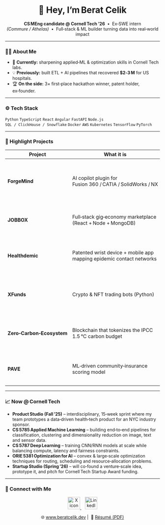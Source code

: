 <!-- README.md for github.com/beratcelik1 -->
<h1 align="center">👋 Hey, I’m Berat Celik</h1>

<p align="center">
  <b>CS MEng candidate @ Cornell Tech ’26</b> &nbsp;•&nbsp;
  Ex‑SWE intern <em>(Commure / Athelas)</em> &nbsp;•&nbsp;
  Full‑stack & ML builder turning data into real‑world impact
</p>

---

### 🧑‍💻 About Me
- 🔭 **Currently:** sharpening applied‑ML & optimization skills in Cornell Tech labs.  
- 💡 **Previously:** built ETL + AI pipelines that recovered **$2‑3 M** for US hospitals.  
- 🏆 **On the side:** 3× first‑place hackathon winner, patent holder, ex‑founder.

---

### ⚙️ Tech Stack
`Python` `TypeScript` `React` `Angular` `FastAPI` `Node.js`  
`SQL / ClickHouse / Snowflake` `Docker` `AWS` `Kubernetes` `TensorFlow` `PyTorch`

---

### 🚀 Highlight Projects
| Project | What it is | Impact / status |
|---------|------------|-----------------|
| **ForgeMind** | AI copilot plugin for Fusion 360 / CATIA / SolidWorks / NX | Flags out‑of‑spec features at design‑time → **‑25 % rework**, prevents 10+ assembly errors / release |
| **JOBBOX** | Full‑stack gig‑economy marketplace (React + Node + MongoDB) | MVP in 10 weeks; onboarded 50+ early users and signed **$15 K** in pilot contracts |
| **Healthdemic** | Patented wrist device + mobile app mapping epidemic contact networks | Eigenvector / Katz centrality model pinpoints high‑risk locations in real time |
| **XFunds** | Crypto & NFT trading bots (Python) | Executed 2,500+ trades, yielding **38 % IRR** and enabling a mid‑five‑figure exit |
| **Zero‑Carbon‑Ecosystem** | Blockchain that tokenizes the IPCC 1.5 °C carbon budget | 1st‑place at BC Hacks; issues 400 B $ZCARB tokens to price CO₂ per transaction |
| **PAVE** | ML‑driven community‑insurance scoring model | BC Hacks finalist; estimates risk & premiums from telematics‑style inputs |

---

### 📈 Now @ Cornell Tech
- **Product Studio (Fall ’25)** – interdisciplinary, 15‑week sprint where my team prototypes a data‑driven health‑tech product for an NYC industry sponsor.
- **CS 5785 Applied Machine Learning** – building end‑to‑end pipelines for classification, clustering and dimensionality reduction on image, text and sensor data.
- **CS 5787 Deep Learning** – training CNN/RNN models at scale while balancing compute, latency and fairness constraints.
- **ORIE 5381 Optimization for AI** – convex & large‑scale optimization techniques for routing, scheduling and resource‑allocation problems.
- **Startup Studio (Spring ’26)** – will co‑found a venture‑scale idea, prototype it, and pitch for Cornell Tech Startup Award funding.

---

### 🤝 Connect with Me
<p align="center">
  <!-- X / Twitter -->
  <a href="https://x.com/beratcelik0" title="X (Twitter)">
    <img src="https://skillicons.dev/icons?i=twitter" height="40" alt="X icon"/>
  </a>
  &nbsp;&nbsp;
  <!-- LinkedIn -->
  <a href="https://www.linkedin.com/in/beratcelik1" title="LinkedIn">
    <img src="https://skillicons.dev/icons?i=linkedin" height="40" alt="LinkedIn icon"/>
  </a>
</p>

<p align="center">
  🌐 <a href="https://www.beratcelik.dev">www.beratcelik.dev</a> | 
  📄 <a href="https://www.beratcelik.dev/resume.pdf">Résumé (PDF)</a>
</p>

